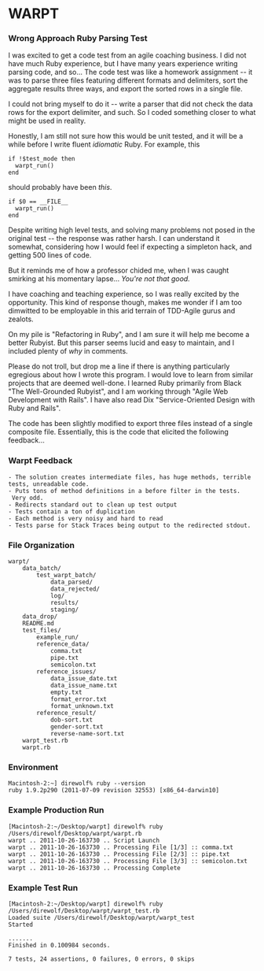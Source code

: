 # WARPT
### Wrong Approach Ruby Parsing Test

I was excited to get a code test from an agile coaching business. I did not have much Ruby experience, but I have many years experience writing parsing code, and so... The code test was like a homework assignment -- it was to parse three files featuring different formats and delimiters, sort the aggregate results three ways, and export the sorted rows in a single file.

I could not bring myself to do it -- write a parser that did not check the data rows for the export delimiter, and such. So I coded something closer to what might be used in reality.

Honestly, I am still not sure how this would be unit tested, and it will be a while before I write fluent *idiomatic* Ruby. For example, this

    if !$test_mode then
      warpt_run()
    end

should probably have been *this*.

    if $0 == __FILE__
      warpt_run()
    end

Despite writing high level tests, and solving many problems not posed in the original test -- the response was rather harsh. I can understand it somewhat, considering how I would feel if expecting a simpleton hack, and getting 500 lines of code.

But it reminds me of how a professor chided me, when I was caught smirking at his momentary lapse... *You're not that good.*

I have coaching and teaching experience, so I was really excited by the opportunity. This kind of response though, makes me wonder if I am too dimwitted to be employable in this arid terrain of TDD-Agile gurus and zealots.

On my pile is "Refactoring in Ruby", and I am sure it will help me become a better Rubyist. But this parser seems lucid and easy to maintain, and I included plenty of *why* in comments.

Please do not troll, but drop me a line if there is anything particularly egregious about how I wrote this program. I would love to learn from similar projects that are deemed well-done. I learned Ruby primarily from Black "The Well-Grounded Rubyist", and I am working through "Agile Web Development with Rails". I have also read Dix "Service-Oriented Design with Ruby and Rails".

The code has been slightly modified to export three files instead of a single composite file. Essentially, this is the code that elicited the following feedback...

### Warpt Feedback

    - The solution creates intermediate files, has huge methods, terrible tests, unreadable code.
    - Puts tons of method definitions in a before filter in the tests.  Very odd.
    - Redirects standard out to clean up test output
    - Tests contain a ton of duplication
    - Each method is very noisy and hard to read
    - Tests parse for Stack Traces being output to the redirected stdout.


### File Organization
    warpt/
        data_batch/
            test_warpt_batch/
                data_parsed/
                data_rejected/
                log/
                results/
                staging/
        data_drop/
        README.md
        test_files/
            example_run/
            reference_data/
                comma.txt
                pipe.txt
                semicolon.txt
            reference_issues/
                data_issue_date.txt
                data_issue_name.txt
                empty.txt
                format_error.txt
                format_unknown.txt
            reference_result/
                dob-sort.txt
                gender-sort.txt
                reverse-name-sort.txt
        warpt_test.rb
        warpt.rb



### Environment
    Macintosh-2:~] direwolf% ruby --version
    ruby 1.9.2p290 (2011-07-09 revision 32553) [x86_64-darwin10]


### Example Production Run
    [Macintosh-2:~/Desktop/warpt] direwolf% ruby /Users/direwolf/Desktop/warpt/warpt.rb
    warpt .. 2011-10-26-163730 .. Script Launch
    warpt .. 2011-10-26-163730 .. Processing File [1/3] :: comma.txt
    warpt .. 2011-10-26-163730 .. Processing File [2/3] :: pipe.txt
    warpt .. 2011-10-26-163730 .. Processing File [3/3] :: semicolon.txt
    warpt .. 2011-10-26-163730 .. Processing Complete


### Example Test Run
    [Macintosh-2:~/Desktop/warpt] direwolf% ruby /Users/direwolf/Desktop/warpt/warpt_test.rb
    Loaded suite /Users/direwolf/Desktop/warpt/warpt_test
    Started

    .......
    Finished in 0.100984 seconds.

    7 tests, 24 assertions, 0 failures, 0 errors, 0 skips
